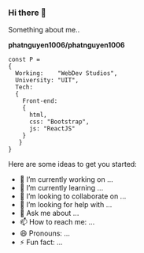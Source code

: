 ### Hi there 👋

Something about me..

**phatnguyen1006/phatnguyen1006**
```script
const P =
{
  Working:    "WebDev Studios",
  University: "UIT",
  Tech:
  {
    Front-end:
    {
      html,
      css: "Bootstrap",
      js: "ReactJS"
    }
   }
}
```
Here are some ideas to get you started:

- 🔭 I’m currently working on ...
- 🌱 I’m currently learning ...
- 👯 I’m looking to collaborate on ...
- 🤔 I’m looking for help with ...
- 💬 Ask me about ...
- 📫 How to reach me: ...
- 😄 Pronouns: ...
- ⚡ Fun fact: ...

